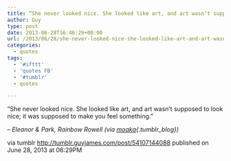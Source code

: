 ```yaml
---
title: “She never looked nice. She looked like art, and art wasn’t supposed to look nice; it was supposed to…”
author: Guy
type: post
date: 2013-06-28T16:46:29+00:00
url: /2013/06/28/she-never-looked-nice-she-looked-like-art-and-art-wasnt-supposed-to-look-nice-it-was-supposed-to/
categories:
  - quotes
tags:
  - '#ifttt'
  - 'quotes FB'
  - '#tumblr'
  - quotes

---
```

“She never looked nice. She looked like art, and art wasn’t supposed to look nice; it was supposed to make you feel something.”

&#8211; _Eleanor & Park, Rainbow Rowell (via [moaka][1]{.tumblr_blog})_

via tumblr http://tumblr.guyjames.com/post/54107144088 published on June 28, 2013 at 06:29PM

 [1]: http://moaka.tumblr.com/